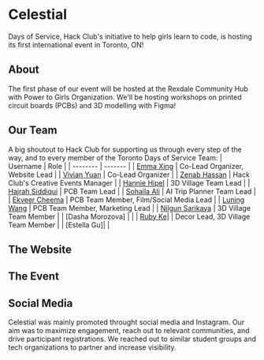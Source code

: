 # Celestial
Days of Service, Hack Club's initiative to help girls learn to code, is hosting its first international event in Toronto, ON!

## About
The first phase of our event will be hosted at the Rexdale Community Hub with Power to Girls Organization. We'll be hosting workshops on printed circuit boards (PCBs) and 3D modelling with Figma!

## Our Team
A big shoutout to Hack Club for supporting us through every step of the way, and to every member of the Toronto Days of Service Team:
| Username    | Role |
| -------- | ------- |
| [Emma Xing](https://github.com/emma-x1) | Co-Lead Organizer, Website Lead |
| [Vivian Yuan](https://github.com/vvireless) | Co-Lead Organizer |
| [Zenab Hassan]() | Hack Club's Creative Events Manager |
| [Hannie Hipel]() | 3D Village Team Lead |
| [Hajrah Siddiqui]() | PCB Team Lead |
| [Sohaila Ali]() | AI Trip Planner Team Lead |
| [Ekveer Cheema]() | PCB Team Member, Film/Social Media Lead |
| [Luning Wang]() | PCB Team Member, Marketing Lead |
| [Nilgun Sarikaya]() | 3D Village Team Member |
| [Dasha Morozova] | |
| [Ruby Ke]()| | Decor Lead, 3D Village Team Member |
| [Estella Gu]| |

## The Website

## The Event

## Social Media
Celestial was mainly promoted throught social media and Instagram. Our aim was to maximize engagement, reach out to relevant communities, and drive participant registrations. We reached out to similar student groups and tech organizations to partner and increase visibility. 

